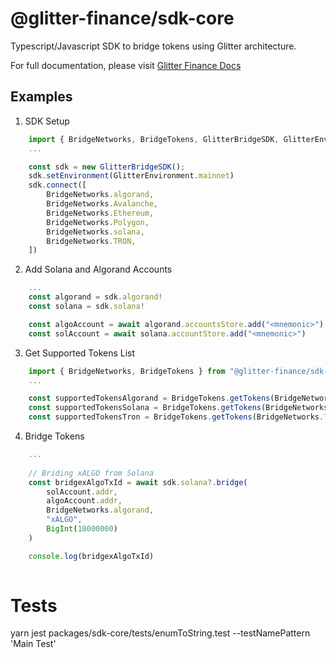 # @glitter-finance/sdk-core

Typescript/Javascript SDK to bridge tokens using Glitter architecture.

For full documentation, please visit [Glitter Finance Docs](https://6433e9a86502fb78caa76faa--lucky-kulfi-2e833e.netlify.app/)

## Examples


1. SDK Setup

```typescript
    import { BridgeNetworks, BridgeTokens, GlitterBridgeSDK, GlitterEnvironment } from "@glitter-finance/sdk-core";
    ...

    const sdk = new GlitterBridgeSDK();
    sdk.setEnvironment(GlitterEnvironment.mainnet)
    sdk.connect([
        BridgeNetworks.algorand,
        BridgeNetworks.Avalanche,
        BridgeNetworks.Ethereum,
        BridgeNetworks.Polygon,
        BridgeNetworks.solana,
        BridgeNetworks.TRON,
    ])
```

2. Add Solana and Algorand Accounts

```typescript
    ...
    const algorand = sdk.algorand!
    const solana = sdk.solana!

    const algoAccount = await algorand.accountsStore.add("<mnemonic>")
    const solAccount = await solana.accountStore.add("<mnemonic>")
```

3. Get Supported Tokens List

```typescript
    import { BridgeNetworks, BridgeTokens } from "@glitter-finance/sdk-core";
    ...

    const supportedTokensAlgorand = BridgeTokens.getTokens(BridgeNetworks.algorand)
    const supportedTokensSolana = BridgeTokens.getTokens(BridgeNetworks.solana)
    const supportedTokensTron = BridgeTokens.getTokens(BridgeNetworks.TRON)
```

4. Bridge Tokens

```typescript
    ...
    
    // Briding xALGO from Solana
    const bridgexAlgoTxId = await sdk.solana?.bridge(
        solAccount.addr,
        algoAccount.addr,
        BridgeNetworks.algorand,
        "xALGO",
        BigInt(10000000)
    )

    console.log(bridgexAlgoTxId)
    
```

# Tests

yarn jest packages/sdk-core/tests/enumToString.test --testNamePattern 'Main Test'